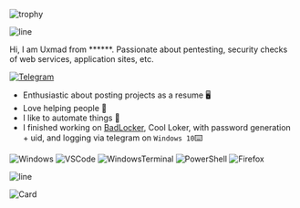 ![trophy](https://github-profile-trophy.vercel.app/?username=uxmad&theme=darkhub&no-bg=true&no-frame=true)

![line](https://capsule-render.vercel.app/api?type=rect&color=gradient&height=1)

Hi, I am Uxmad from ******. Passionate about pentesting, security checks of web services, application sites, etc.

[telegram-news]: https://t.me/uxbad
  
[![Telegram](https://img.shields.io/badge/Telegram-blue?style=flat-square&logo=Telegram)](https://t.me/Uxbad)

* Enthusiastic about posting projects as a resume :desktop_computer:
* Love helping people :electric_plug:
* I like to automate things 🤖
* I finished working on [BadLocker](https://github.com/uxmad/lock), Cool Loker, with password generation + uid, and logging via telegram on `Windows 10`:keyboard: 


![Windows](https://img.shields.io/badge/Windows%2011-0078D6.svg?&style=for-the-badge&logo=windows%2011&logoColor=white)
![VSCode](https://img.shields.io/badge/visual%20studio%20code-007ACC.svg?&style=for-the-badge&logo=visual-studio-code&logoColor=white)
![WindowsTerminal](https://img.shields.io/badge/Windows%20Terminal-4D4D4D.svg?&style=for-the-badge&logo=windows-terminal&logoColor=white)
![PowerShell](https://img.shields.io/badge/PowerShell-5391FE.svg?&style=for-the-badge&logo=powershell&logoColor=white)
![Firefox](https://img.shields.io/badge/Firefox-FF7139.svg?&style=for-the-badge&logo=firefox&logoColor=white)

![line](https://capsule-render.vercel.app/api?type=rect&color=gradient&height=1)

![Card](https://github-readme-stats-git-masterrstaa-rickstaa.vercel.app/api?username=uxmad&count_private=false&show_icons=true&bg_color=22272E&text_color=9F9F9F)
